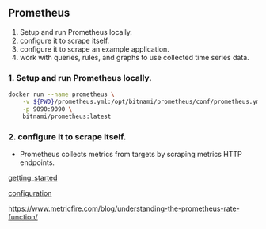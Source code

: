 ## Prometheus

1. Setup and run Prometheus locally.
2. configure it to scrape itself.
3. configure it to scrape an example application.
4. work with queries, rules, and graphs to use collected time series data.

### 1. Setup and run Prometheus locally.

```sh
docker run --name prometheus \
    -v ${PWD}/prometheus.yml:/opt/bitnami/prometheus/conf/prometheus.yml \
    -p 9090:9090 \
    bitnami/prometheus:latest
```

### 2. configure it to scrape itself.
- Prometheus collects metrics from targets by scraping metrics HTTP endpoints.


[getting_started](https://prometheus.io/docs/prometheus/latest/getting_started/)

[configuration](https://prometheus.io/docs/prometheus/latest/configuration/configuration/)

https://www.metricfire.com/blog/understanding-the-prometheus-rate-function/